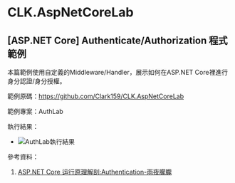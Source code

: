 # CLK.AspNetCoreLab

## [ASP.NET Core] Authenticate/Authorization 程式範例

本篇範例使用自定義的Middleware/Handler，展示如何在ASP.NET Core裡進行身分認證/身分授權。

範例原碼：https://github.com/Clark159/CLK.AspNetCoreLab

範例專案：AuthLab  

執行結果：
  - ![AuthLab執行結果](https://raw.githubusercontent.com/Clark159/CLK.AspNetCoreLab/master/doc/AuthLab/%E5%9F%B7%E8%A1%8C%E7%B5%90%E6%9E%9C.png)

參考資料：
  
  1. [ASP.NET Core 运行原理解剖:Authentication-雨夜朦朧](https://www.cnblogs.com/RainingNight/p/authentication-in-asp-net-core.html)  
  
